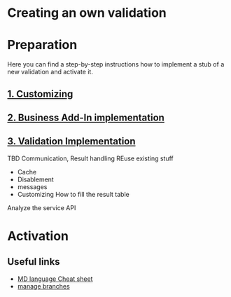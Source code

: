 # Creating an own validation

# Preparation
Here you can find a step-by-step instructions how to implement a stub of a new validation and activate it. 

## [1. Customizing](doc/Customizing.md)
## [2. Business Add-In implementation](doc/BAdIImplementation.md)
## [3. Validation Implementation](doc/CheckImplementation.md)

TBD
Communication, Result handling
REuse existing stuff
- Cache 
- Disablement
- messages
- Customizing
How to fill the result table


Analyze the service API





# Activation


## Useful links
- [MD language Cheat sheet](https://www.markdownguide.org/cheat-sheet/)
- [manage branches](https://docs.github.com/en/repositories/configuring-branches-and-merges-in-your-repository/managing-branches-in-your-repository/viewing-branches-in-your-repository)

